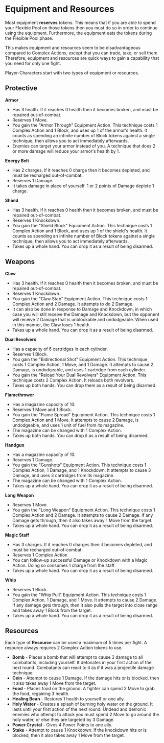 # Equipment and Resources

Most equipment **reserves** tokens. This means that if you are able to spend your Flexible Pool on those tokens then you must do so in order to continue using the equipment. Furthermore, the equipment eats the tokens during the Flexible Pool phase.

This makes equipment and resources seem to be disadvantageous compared to Complex Actions, except that you can trade, take, or sell them. Therefore, equipment and resources are quick ways to gain a capability that you need for only one fight.

Player-Characters start with two types of equipment or resources.

## Protective

**Armor**

- Has 3 health. If it reaches 0 health then it becomes broken, and must be repaired out-of-combat.
- Reserves 1 Move.
- You gain the "Armor Through" Equipment Action. This technique costs 1 Complex Action and 1 Block, and uses up 1 of the armor's health. It counts as spending an infinite number of Block tokens against a single technique, then allows you to act immediately afterwards.
- Enemies can target your armor instead of you. A technique that does 2 or more damage will reduce your armor's health by 1.

**Energy Belt**

- Has 2 charges. If it reaches 0 charge then it becomes depleted, and must be recharged out-of-combat.
- Reserves 1 Damage.
- It takes damage in place of yourself. 1 or 2 points of Damage deplete 1 charge.

**Shield**

- Has 3 health. If it reaches 0 health then it becomes broken, and must be repaired out-of-combat.
- Reserves 1 Knockdown.
- You gain the "Shield Block" Equipment Action. This technique costs 1 Complex Action and 1 Block, and uses up 1 of the shield's health. It counts as spending an infinite number of Block tokens against a single technique, then allows you to act immediately afterwards.
- Takes up a whole hand. You can drop it as a result of being disarmed.

## Weapons

**Claw**

- Has 3 health. If it reaches 0 health then it becomes broken, and must be repaired out-of-combat.
- Reserves 1 Knockdown.
- You gain the "Claw Stab" Equipment Action. This technique costs 1 Complex Action and 2 Damage. It attempts to do 2 Damage.
- It can also be done in response to Damage and Knockdown, in which case you will still receive the Damage and Knockdown, but the opponent will receive 2 Damage that is unblockable and undodgeable. When used in this manner, the Claw loses 1 health.
- Takes up a whole hand. You can drop it as a result of being disarmed.

**Dual Revolvers**

- Has a capacity of 6 cartridges in each cylinder.
- Reserves 1 Block.
- You gain the "Bidirectional Shot" Equipment Action. This technique costs 1 Complex Action, 1 Move, and 1 Damage. It attempts to cause 2 Damage, is undodgeable, and uses 1 cartridge from each cylinder.
- You gain the "Reload Your Dual Revolvers" Equipment Action. This technique costs 2 Complex Action. It reloads both revolvers.
- Takes up both hands. You can drop them as a result of being disarmed.

**Flamethrower**

- Has a magazine capacity of 10.
- Reserves 1 Move and 1 Block.
- You gain the "Flame Spread" Equipment Action. This technique costs 1 Complex Action and 1 Move. It attempts to cause 2 Damage, is undodgeable, and uses 1 unit of fuel from its magazine.
- The magazine can be changed with 1 Complex Action.
- Takes up both hands. You can drop it as a result of being disarmed.

**Handgun**

- Has a magazine capacity of 10.
- Reserves 1 Damage.
- You gain the "Gunshots" Equipment Action. This technique costs 1 Complex Action, 1 Damage, and 1 Knockdown. It attempts to cause 3 Damage, and uses 3 cartridges from its magazine.
- The magazine can be changed with 1 Complex Action.
- Takes up a whole hand. You can drop it as a result of being disarmed.

**Long Weapon**

- Reserves 1 Move.
- You gain the "Long Weapon" Equipment Action. This technique costs 1 Complex Action and 2 Damage. It attempts to cause 2 Damage. If any Damage gets through, then it also takes away 1 Move from the target.
- Takes up a whole hand. You can drop it as a result of being disarmed.

**Magic Staff**

- Has 3 charges. If it reaches 0 charges then it becomes depleted, and must be recharged out-of-combat.
- Reserves 1 Complex Action.
- You can follow-up successful Damage or Knockdown with a Magic Action. Doing so consumes 1 charge from the staff.
- Takes up a whole hand. You can drop it as a result of being disarmed.

**Whip**

- Reserves 1 Block.
- You gain the "Whip Pull" Equipment Action. This technique costs 1 Complex Action, 1 Damage, and 1 Move. It attempts to cause 2 Damage. If any damage gets through, then it also pulls the target into close range and takes away 1 Block from the target.
- Takes up a whole hand. You can drop it as a result of being disarmed.

## Resources

Each type of **Resource** can be used a maximum of 5 times per fight. A resource always requires 2 Complex Action tokens to use.

- **Bomb** - Places a bomb that will attempt to cause 3 damage to all combatants, including yourself. It detonates in your first action of the next round. Combatants can react to it as if it was a projectile damage technique.
- **Coin** - Attempt to cause 1 Damage. If the damage hits or is blocked, then it also takes away 1 Move from the target.
- **Food** - Places food on the ground. A fighter can spend 2 Move to grab the food, regaining 3 health.
- **Healing Bean** - Restores 1 health to yourself or one ally.
- **Holy Water** - Creates a splash of burning holy water on the ground. It lasts until your first action of the next round. Undead and demonic enemies who attempt to attack you must spend 2 Move to go around the holy water, or else they are targeted by 3 Damage.
- **Power Crystal** - Gives 4 Power Points to one ally.
- **Stake** - Attempt to cause 1 Knockdown. If the knockdown hits or is blocked, then it also takes away 1 Move from the target.
